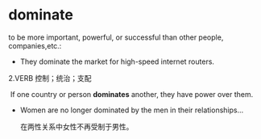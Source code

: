 # dominate

to be more important, powerful, or successful than other people, companies,etc.:

- They dominate the market for high-speed internet routers.

2.VERB 控制；统治；支配

​	If one country or person **dominates** another, they have power over them.

- Women are no longer dominated by the men in their relationships...

  在两性关系中女性不再受制于男性。